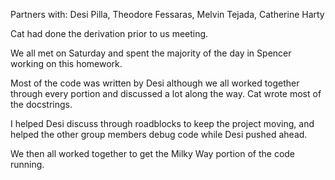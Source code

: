 Partners with: Desi Pilla, Theodore Fessaras, Melvin Tejada, Catherine Harty

Cat had done the derivation prior to us meeting.

We all met on Saturday and spent the majority of the day in Spencer working on this homework. 

Most of the code was written by Desi although we all worked together through every portion and discussed a lot along the way.
Cat wrote most of the docstrings.

I helped Desi discuss through roadblocks to keep the project moving, and helped the other group members debug code while Desi pushed ahead.

We then all worked together to get the Milky Way portion of the code running.
